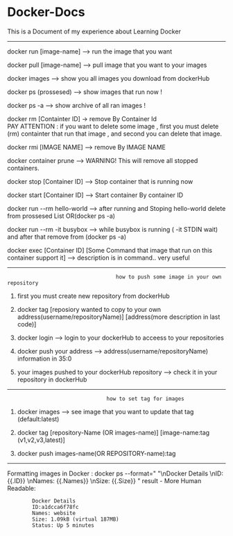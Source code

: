 # Docker-Docs
This is a Document of my experience about Learning Docker

-----------------------------------------------------------------------------------------------------------------------------------------------------------------------------------------------------------------------------------------------------

docker run [image-name] -->  run the image that you want 

docker pull [image-name] --> pull image that you want to your images

docker images -->            show you all images you download from dockerHub

docker ps (prossesed) -->    show images that run now !

docker ps -a -->             show archive of all ran images !	

docker rm [Containter ID] -> remove By Container Id  
PAY ATTENTION : if you want to delete some image , first you must delete (rm) containter that run that image , and second you can delete that image. 

docker rmi [IMAGE NAME] --> remove By IMAGE NAME

docker container prune  --> WARNING! This will remove all stopped containers. 

docker stop [Container ID] --> Stop container that is running now

docker start [Container ID] --> Start container By container ID

docker run --rm hello-world --> after running and Stoping hello-world delete from prossesed List OR(docker ps -a)

docker run --rm -it busybox --> while busybox is running ( -it STDIN wait) and after that remove from (docker ps -a)

docker exec [Container ID] [Some Command that image that run on this container support it] --> description is in command.. very useful


-------------------------------------------------------------------------------------------
                                       how to push some image in your own repository


1. first you must create new repository from dockerHub 

2. docker tag [reposiory wanted to copy to your own address(username/repositoryName)] [address(more description in last code)]

3. docker login --> login to your dockerHub to acceess to your repositories

4. docker push your address --> address(username/repositoryName) information in 35:0

5. your images pushed to your dockerHub repository  --> check it in your repository in dockerHub

---------------------------------------------------------------------------------------------
								    how to set tag for images
									
1. docker images --> see image that you want to update that tag (default:latest)

2. docker tag [repository-Name (OR images-name)] [image-name:tag (v1,v2,v3,latest)]

3. docker push images-name(OR REPOSITORY-name):tag

----------------------------------------------------------------------------------------------

Formatting images in Docker :
			docker ps --format=" "\nDocker Details \nID:{{.ID}} \nNames: {{.Names}} \nSize: {{.Size}} "
			result - More Human Readable:
		    
			Docker Details
			ID:a1dcca6f78fc
			Names: website
			Size: 1.09kB (virtual 187MB)
			Status: Up 5 minutes
			
			
			

